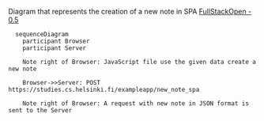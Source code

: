 Diagram that represents the creation of a new note in SPA [FullStackOpen - 0.5](https://studies.cs.helsinki.fi/exampleapp/spa)

```mermaid
  sequenceDiagram
    participant Browser
    participant Server

    Note right of Browser: JavaScript file use the given data create a new note
    
    Browser->>Server: POST https://studies.cs.helsinki.fi/exampleapp/new_note_spa

    Note right of Browser: A request with new note in JSON format is sent to the Server  
```